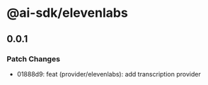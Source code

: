# @ai-sdk/elevenlabs

## 0.0.1

### Patch Changes

- 01888d9: feat (provider/elevenlabs): add transcription provider

